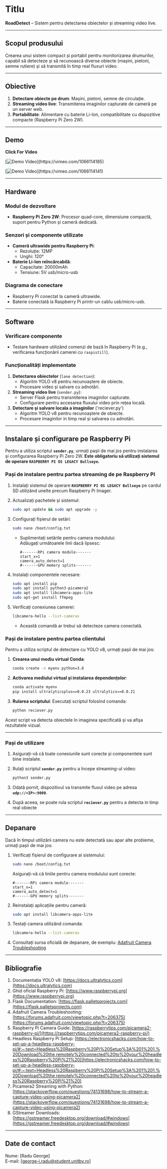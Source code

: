 # **Titlu**  
**RoadDetect** – Sistem pentru detectarea obiectelor și streaming video live.

---

## **Scopul produsului**  
Crearea unui sistem compact și portabil pentru monitorizarea drumurilor, capabil să detecteze și să recunoască diverse obiecte (mașini, pietoni, semne rutiere) și să transmită în timp real fluxuri video.

---

## **Obiective**
1. **Detectare obiecte pe drum**: Mașini, pietoni, semne de circulație.
2. **Streaming video live**: Transmiterea imaginilor capturate de cameră pe un server web.
3. **Portabilitate**: Alimentare cu baterie Li-Ion, compatibilitate cu dispozitive compacte (Raspberry Pi Zero 2W).

---
## **Demo**
**Click For Video**

[![Demo Video](https://i.vimeocdn.com/video/1993758793-bd3f01c9706321f37ced4e42b1fab4e2ff70707435f2a20766bf6e8f5942ab2e-d_640x360?)](https://vimeo.com/1066114185)

[![Demo Video](https://i.vimeocdn.com/video/1993758777-dbb6d2a05d698e18368ba6e410819858c696fbe8adafd8131c123d0bf3bdbedf-d_640x360?)](https://vimeo.com/1066114141)

---

## **Hardware**
### **Modul de dezvoltare**
- **Raspberry Pi Zero 2W**: Procesor quad-core, dimensiune compactă, suport pentru Python și cameră dedicată.

### **Senzori și componente utilizate**
- **Cameră ultrawide pentru Raspberry Pi**:   
  - Rezoluție: 12MP  
  - Unghi: 120°
- **Baterie Li-Ion reîncărcabilă**:   
  - Capacitate: 20000mAh  
  - Tensiune: 5V usb/micro-usb

### **Diagrama de conectare**
- Raspberry Pi conectat la cameră ultrawide.
- Baterie conectată la Raspberry Pi printr-un cablu usb/micro-usb.

---

## **Software**
### **Verificare componente**
- Testare hardware utilizând comenzi de bază în Raspberry Pi (e.g., verificarea funcționării camerei cu `raspistill`).

### **Funcționalități implementate**
1. **Detectarea obiectelor** (`lane detection`):
   - Algoritm YOLO v8 pentru recunoaștere de obiecte.
   - Procesare video și salvare cu adnotări.
2. **Streaming video live** (`sender.py`):
   - Server Flask pentru transmiterea imaginilor capturate.
   - Configurare pentru accesarea fluxului video prin rețea locală.
3. **Detectare și salvare locala a imaginilor** ('reciever.py')
   - Algoritm YOLO v8 pentru recunoaștere de obiecte.
   - Procesare imaginilor in timp real și salvarea cu adnotări.

---

## **Instalare și configurare pe Raspberry Pi**
Pentru a utiliza scriptul **`sender.py`**, urmați pașii de mai jos pentru instalarea și configurarea Raspberry Pi Zero 2W. **Este obligatoriu să utilizați sistemul de operare `RASPBERRY PI OS LEGACY Bullseye`.**

### **Pași de instalare pentru partea streaming de pe Raspberry PI**
1. Instalați sistemul de operare **`RASPBERRY PI OS LEGACY Bullseye`** pe cardul SD utilizând unelte precum Raspberry Pi Imager.

2. Actualizați pachetele și sistemul:
   ```bash
   sudo apt update && sudo apt upgrade -y
   ```

3. Configurați fișierul de setări:
   ```bash
   sudo nano /boot/config.txt
   ```
   - Suplimentați setările pentru camera modulului:  
     Adăugați următoarele linii dacă lipsesc:
     ```
     #-------RPi camera module-------
     start_x=1
     camera_auto_detect=1
     #-------GPU memory splits-------
     ```

4. Instalați componentele necesare:
   ```bash
   sudo apt install pip
   sudo apt install python3-picamera2
   sudo apt install libcamera-apps-lite
   sudo apt-get install ffmpeg
   ```

5. Verificați conexiunea camerei:
   ```bash
   libcamera-hello --list-cameras
   ```
   - Această comandă ar trebui să detecteze camera conectată.

### **Pași de instalare pentru partea clientului**
Pentru a utiliza scriptul de detectare cu YOLO v8, urmați pașii de mai jos:

1. **Crearea unui mediu virtual Conda**:
   ```bash
   conda create -n myenv python=3.8
   ```

2. **Activarea mediului virtual și instalarea dependențelor**:
   ```bash
   conda activate myenv
   pip install ultralyticsplus==0.0.23 ultralytics==8.0.21
   ```

3. **Rularea scriptului**:
   Executați scriptul folosind comanda:
   ```bash
   python reciever.py
   ```

Acest script va detecta obiectele în imaginea specificată și va afișa rezultatele vizual.

---



### **Pași de utilizare**
1. Asigurați-vă că toate conexiunile sunt corecte și componentele sunt bine instalate.
2. Rulați scriptul **`sender.py`** pentru a începe streaming-ul video:
   ```bash
   python3 sender.py
   ```

3. Odată pornit, dispozitivul va transmite fluxul video pe adresa **`udp://<IP>:9000`**.

4. După aceea, se poate rula scriptul **`reciever.py`** pentru a detecta in timp real obiecte

---

## **Depanare**
Dacă în timpul utilizării camera nu este detectată sau apar alte probleme, urmați pașii de mai jos:

1. Verificați fișierul de configurare al sistemului:
   ```bash
   sudo nano /boot/config.txt
   ```
   Asigurați-vă că liniile pentru camera modulului sunt corecte:
   ```
   #-------RPi camera module-------
   start_x=1
   camera_auto_detect=1
   #-------GPU memory splits-------
   ```

2. Reinstalați aplicațiile pentru cameră:
   ```bash
   sudo apt install libcamera-apps-lite
   ```

3. Testați camera utilizând comanda:
   ```bash
   libcamera-hello --list-cameras
   ```

4. Consultați sursa oficială de depanare, de exemplu:  [Adafruit Camera Troubleshooting](https://forums.adafruit.com/viewtopic.php?t=206375)

---

## **Bibliografie**

1. Documentația YOLO v8: [https://docs.ultralytics.com](https://docs.ultralytics.com)  
2. Ghid oficial Raspberry Pi: [https://www.raspberrypi.org](https://www.raspberrypi.org)  
3. Flask Documentation: [https://flask.palletsprojects.com](https://flask.palletsprojects.com)  
4. Adafruit Camera Troubleshooting: [https://forums.adafruit.com/viewtopic.php?t=206375](https://forums.adafruit.com/viewtopic.php?t=206375)  
5. Raspberry Pi Camera Guide: [https://raspberrytips.com/picamera2-raspberry-pi/](https://raspberrytips.com/picamera2-raspberry-pi/)  
6. Headless Raspberry Pi Setup: [https://electronicshacks.com/how-to-set-up-a-headless-raspberry-pi/#:~:text=Headless%20Raspberry%20Pi%20Setup%3A%201%201.%20Download%20the,remotely%20connected%20to%20your%20headless%20Raspberry%20Pi%21%20](https://electronicshacks.com/how-to-set-up-a-headless-raspberry-pi/#:~:text=Headless%20Raspberry%20Pi%20Setup%3A%201%201.%20Download%20the,remotely%20connected%20to%20your%20headless%20Raspberry%20Pi%21%20)  
7. Picamera2 Streaming with Python: [https://stackoverflow.com/questions/74131698/how-to-stream-a-capture-video-using-picamera2](https://stackoverflow.com/questions/74131698/how-to-stream-a-capture-video-using-picamera2)  
8. GStreamer Downloads: [https://gstreamer.freedesktop.org/download/#windows](https://gstreamer.freedesktop.org/download/#windows)


---

## **Date de contact**
Nume: [Radu George]  
E-mail: [george-i.radu@student.unitbv.ro]

